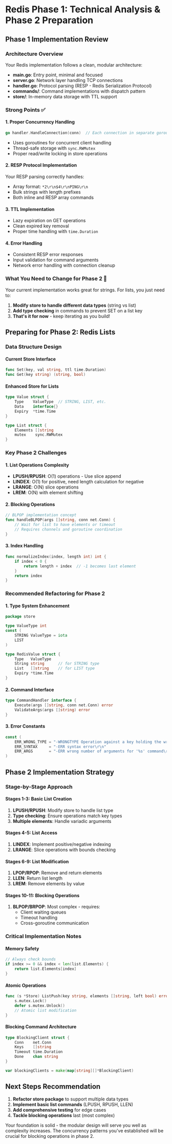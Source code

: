 # Redis Phase 1: Technical Analysis & Phase 2 Preparation

## Phase 1 Implementation Review

### Architecture Overview
Your Redis implementation follows a clean, modular architecture:
- **main.go**: Entry point, minimal and focused
- **server.go**: Network layer handling TCP connections
- **handler.go**: Protocol parsing (RESP - Redis Serialization Protocol)
- **commands/**: Command implementations with dispatch pattern
- **store/**: In-memory data storage with TTL support

### Strong Points ✅

#### 1. **Proper Concurrency Handling**
```go
go handler.HandleConnection(conn)  // Each connection in separate goroutine
```
- Uses goroutines for concurrent client handling
- Thread-safe storage with `sync.RWMutex`
- Proper read/write locking in store operations

#### 2. **RESP Protocol Implementation**
Your RESP parsing correctly handles:
- Array format: `*2\r\n$4\r\nPING\r\n`
- Bulk strings with length prefixes
- Both inline and RESP array commands

#### 3. **TTL Implementation**
- Lazy expiration on GET operations
- Clean expired key removal
- Proper time handling with `time.Duration`

#### 4. **Error Handling**
- Consistent RESP error responses
- Input validation for command arguments
- Network error handling with connection cleanup

### What You Need to Change for Phase 2 🔧

Your current implementation works great for strings. For lists, you just need to:
1. **Modify store to handle different data types** (string vs list)
2. **Add type checking** in commands to prevent SET on a list key
3. **That's it for now** - keep iterating as you build!

## Preparing for Phase 2: Redis Lists

### Data Structure Design

#### Current Store Interface
```go
func Set(key, val string, ttl time.Duration)
func Get(key string) (string, bool)
```

#### Enhanced Store for Lists
```go
type Value struct {
    Type    ValueType  // STRING, LIST, etc.
    Data    interface{}
    Expiry  *time.Time
}

type List struct {
    Elements []string
    mutex    sync.RWMutex
}
```

### Key Phase 2 Challenges

#### 1. **List Operations Complexity**
- **LPUSH/RPUSH**: O(1) operations - Use slice append
- **LINDEX**: O(1) for positive, need length calculation for negative
- **LRANGE**: O(N) slice operations
- **LREM**: O(N) with element shifting

#### 2. **Blocking Operations**
```go
// BLPOP implementation concept
func handleBLPOP(args []string, conn net.Conn) {
    // Wait for list to have elements or timeout
    // Requires channels and goroutine coordination
}
```

#### 3. **Index Handling**
```go
func normalizeIndex(index, length int) int {
    if index < 0 {
        return length + index  // -1 becomes last element
    }
    return index
}
```

### Recommended Refactoring for Phase 2

#### 1. **Type System Enhancement**
```go
package store

type ValueType int
const (
    STRING ValueType = iota
    LIST
)

type RedisValue struct {
    Type   ValueType
    String string      // for STRING type
    List   []string    // for LIST type
    Expiry *time.Time
}
```

#### 2. **Command Interface**
```go
type CommandHandler interface {
    Execute(args []string, conn net.Conn) error
    ValidateArgs(args []string) error
}
```

#### 3. **Error Constants**
```go
const (
    ERR_WRONG_TYPE = "-WRONGTYPE Operation against a key holding the wrong kind of value\r\n"
    ERR_SYNTAX     = "-ERR syntax error\r\n"
    ERR_ARGS       = "-ERR wrong number of arguments for '%s' command\r\n"
)
```

## Phase 2 Implementation Strategy

### Stage-by-Stage Approach

#### Stages 1-3: Basic List Creation
1. **LPUSH/RPUSH**: Modify store to handle list type
2. **Type checking**: Ensure operations match key types
3. **Multiple elements**: Handle variadic arguments

#### Stages 4-5: List Access
1. **LINDEX**: Implement positive/negative indexing
2. **LRANGE**: Slice operations with bounds checking

#### Stages 6-9: List Modification
1. **LPOP/RPOP**: Remove and return elements
2. **LLEN**: Return list length
3. **LREM**: Remove elements by value

#### Stages 10-11: Blocking Operations
1. **BLPOP/BRPOP**: Most complex - requires:
   - Client waiting queues
   - Timeout handling
   - Cross-goroutine communication

### Critical Implementation Notes

#### Memory Safety
```go
// Always check bounds
if index >= 0 && index < len(list.Elements) {
    return list.Elements[index]
}
```

#### Atomic Operations
```go
func (s *Store) ListPush(key string, elements []string, left bool) error {
    s.mutex.Lock()
    defer s.mutex.Unlock()
    // Atomic list modification
}
```

#### Blocking Command Architecture
```go
type BlockingClient struct {
    Conn    net.Conn
    Keys    []string
    Timeout time.Duration
    Done    chan string
}

var blockingClients = make(map[string][]*BlockingClient)
```

## Next Steps Recommendation

1. **Refactor store package** to support multiple data types
2. **Implement basic list commands** (LPUSH, RPUSH, LLEN)
3. **Add comprehensive testing** for edge cases
4. **Tackle blocking operations** last (most complex)

Your foundation is solid - the modular design will serve you well as complexity increases. The concurrency patterns you've established will be crucial for blocking operations in phase 2.
